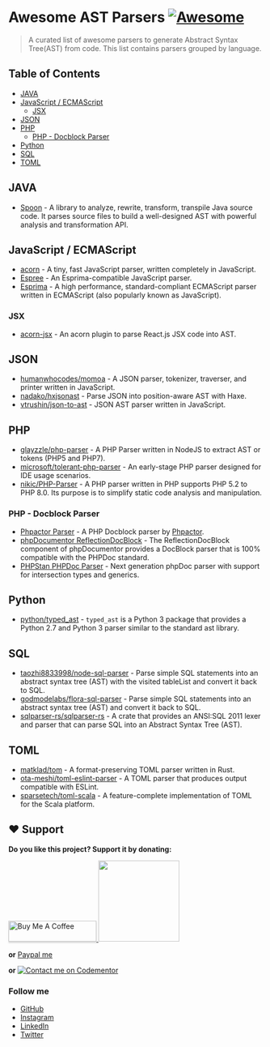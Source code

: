 # Awesome AST Parsers [![Awesome](https://cdn.rawgit.com/sindresorhus/awesome/d7305f38d29fed78fa85652e3a63e154dd8e8829/media/badge.svg)](https://github.com/sindresorhus/awesome)

> A curated list of awesome parsers to generate Abstract Syntax Tree(AST) from code. This list contains parsers grouped by language.

## Table of Contents

- [JAVA](#java)
- [JavaScript / ECMAScript](#javascript--ecmascript)
    - [JSX](#jsx)
- [JSON](#json)
- [PHP](#php)
    - [PHP - Docblock Parser](#php---docblock-parser)
- [Python](#python)
- [SQL](#sql)
- [TOML](#toml)

## JAVA

- [Spoon](https://github.com/INRIA/spoon) - A library to analyze, rewrite, transform, transpile Java source code. It parses source files to build a well-designed AST with powerful analysis and transformation API.

## JavaScript / ECMAScript

- [acorn](https://github.com/acornjs/acorn) - A tiny, fast JavaScript parser, written completely in JavaScript.
- [Espree](https://github.com/eslint/espree) - An Esprima-compatible JavaScript parser.
- [Esprima](https://github.com/jquery/esprima) - A high performance, standard-compliant ECMAScript parser written in ECMAScript (also popularly known as JavaScript).

### JSX

- [acorn-jsx](https://github.com/acornjs/acorn-jsx) - An acorn plugin to parse React.js JSX code into AST.

## JSON

- [humanwhocodes/momoa](https://github.com/humanwhocodes/momoa) - A JSON parser, tokenizer, traverser, and printer written in JavaScript.
- [nadako/hxjsonast](https://github.com/nadako/hxjsonast/) - Parse JSON into position-aware AST with Haxe.
- [vtrushin/json-to-ast](https://github.com/vtrushin/json-to-ast) - JSON AST parser written in JavaScript.

## PHP

- [glayzzle/php-parser](https://github.com/glayzzle/php-parser) - A PHP Parser written in NodeJS to extract AST or tokens (PHP5 and PHP7).
- [microsoft/tolerant-php-parser](https://github.com/microsoft/tolerant-php-parser) - An early-stage PHP parser designed for IDE usage scenarios.
- [nikic/PHP-Parser](https://github.com/nikic/PHP-Parser) - A PHP parser written in PHP supports PHP 5.2 to PHP 8.0. Its purpose is to simplify static code analysis and manipulation.

### PHP - Docblock Parser

- [Phpactor Parser](https://github.com/phpactor/docblock) - A PHP Docblock parser by [Phpactor](https://github.com/phpactor).
- [phpDocumentor ReflectionDocBlock](https://github.com/phpDocumentor/ReflectionDocBlock) - The ReflectionDocBlock component of phpDocumentor provides a DocBlock parser that is 100% compatible with the PHPDoc standard.
- [PHPStan PHPDoc Parser](https://github.com/phpstan/phpdoc-parser) - Next generation phpDoc parser with support for intersection types and generics.

## Python

- [python/typed_ast](https://github.com/python/typed_ast) - `typed_ast` is a Python 3 package that provides a Python 2.7 and Python 3 parser similar to the standard ast library.

## SQL

- [taozhi8833998/node-sql-parser](https://github.com/taozhi8833998/node-sql-parser) - Parse simple SQL statements into an abstract syntax tree (AST) with the visited tableList and convert it back to SQL.
- [godmodelabs/flora-sql-parser](https://github.com/godmodelabs/flora-sql-parser) - Parse simple SQL statements into an abstract syntax tree (AST) and convert it back to SQL.
- [sqlparser-rs/sqlparser-rs](https://github.com/sqlparser-rs/sqlparser-rs) - A crate that provides an ANSI:SQL 2011 lexer and parser that can parse SQL into an Abstract Syntax Tree (AST).

## TOML

- [matklad/tom](https://github.com/matklad/tom) - A format-preserving TOML parser written in Rust.
- [ota-meshi/toml-eslint-parser](https://github.com/ota-meshi/toml-eslint-parser) - A TOML parser that produces output compatible with ESLint.
- [sparsetech/toml-scala](https://github.com/sparsetech/toml-scala) - A feature-complete implementation of TOML for the Scala platform.

## ❤️ Support
**Do you like this project? Support it by donating:**

<a href="https://www.buymeacoffee.com/ishanvyas" target="_blank">
    <img src="https://www.buymeacoffee.com/assets/img/custom_images/purple_img.png" alt="Buy Me A Coffee" style="height: 41px !important;width: 174px !important;box-shadow: 0px 3px 2px 0px rgba(190, 190, 190, 0.5) !important;-webkit-box-shadow: 0px 3px 2px 0px rgba(190, 190, 190, 0.5) !important;" >
</a>

<a href="https://www.patreon.com/ishanvyas">
    <img src="https://c5.patreon.com/external/logo/become_a_patron_button@2x.png" width="160">
</a>

**or** [Paypal me](https://paypal.me/IshanVyas?locale.x=en_GB)

**or** [![Contact me on Codementor](https://www.codementor.io/m-badges/isvyas/get-help.svg)](https://www.codementor.io/@isvyas?refer=badge)

### Follow me
- [GitHub](https://github.com/ishanvyas22)
- [Instagram](https://www.instagram.com/ishancodes)
- [LinkedIn](https://www.linkedin.com/in/ishan-vyas-314111112)
- [Twitter](https://twitter.com/ishanvyas22)
